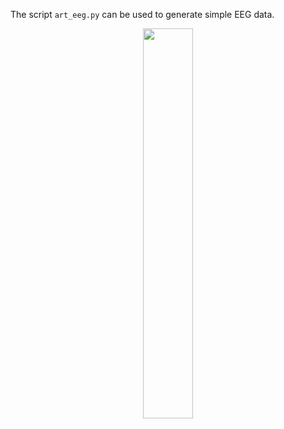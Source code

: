 The script `art_eeg.py` can be used to generate simple EEG data.

<p align="center">
<img src="https://github.com/Svanteberg/Virtual-EEG-electrodes/blob/master/images/example_artifical_eeg.png" width="40%">
</p>
